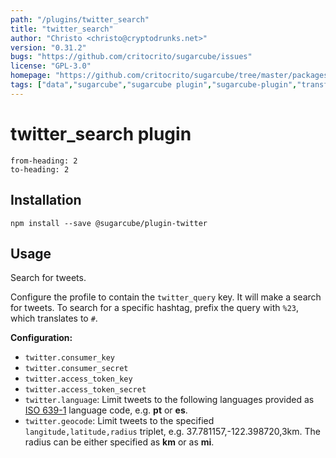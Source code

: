 ```yaml
---
path: "/plugins/twitter_search"
title: "twitter_search"
author: "Christo <christo@cryptodrunks.net>"
version: "0.31.2"
bugs: "https://github.com/critocrito/sugarcube/issues"
license: "GPL-3.0"
homepage: "https://github.com/critocrito/sugarcube/tree/master/packages/plugin-twitter#readme"
tags: ["data","sugarcube","sugarcube plugin","sugarcube-plugin","transformation","twitter"]
---
```

# twitter_search plugin

```toc
from-heading: 2
to-heading: 2
```

## Installation

```shell
npm install --save @sugarcube/plugin-twitter
```


## Usage

Search for tweets.

Configure the profile to contain the `twitter_query` key. It will make a
search for tweets. To search for a specific hashtag, prefix the query with
`%23`, which translates to `#`.

**Configuration:**

-   `twitter.consumer_key`
-   `twitter.consumer_secret`
-   `twitter.access_token_key`
-   `twitter.access_token_secret`
-   `twitter.language`: Limit tweets to the following languages provided as [ISO
    639-1](http://en.wikipedia.org/wiki/List_of_ISO_639-1_codes) language code,
    e.g. **pt** or **es**.
-   `twitter.geocode`: Limit tweets to the specified `langitude,latitude,radius`
    triplet, e.g. 37.781157,-122.398720,3km. The radius can be either specified
    as **km** or as **mi**.

